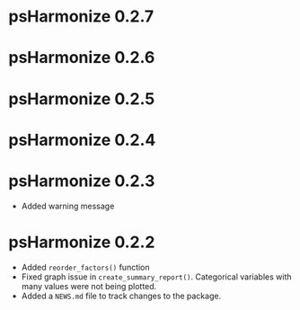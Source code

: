 # psHarmonize 0.2.7

# psHarmonize 0.2.6

# psHarmonize 0.2.5

# psHarmonize 0.2.4

# psHarmonize 0.2.3

* Added warning message

# psHarmonize 0.2.2

* Added `reorder_factors()` function
* Fixed graph issue in `create_summary_report()`. Categorical variables with many values were not being plotted.
* Added a `NEWS.md` file to track changes to the package.
